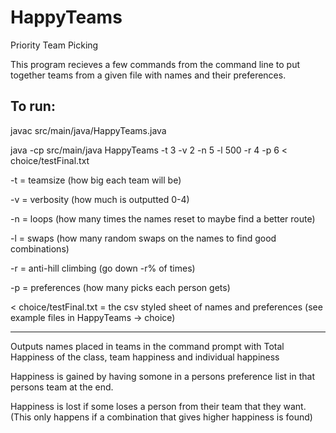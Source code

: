 # HappyTeams
Priority Team Picking

This program recieves a few commands from the command line to put together teams from a given file with names and their preferences.

To run:
----------
javac  src/main/java/HappyTeams.java 

java -cp src/main/java HappyTeams -t 3 -v 2 -n 5 -l 500 -r 4 -p 6 < choice/testFinal.txt

  -t = teamsize (how big each team will be)

  -v = verbosity (how much is outputted 0-4)

  -n = loops (how many times the names reset to maybe find a better route)

  -l = swaps (how many random swaps on the names to find good combinations)

  -r = anti-hill climbing (go down -r% of times)

  -p = preferences (how many picks each person gets)

  < choice/testFinal.txt = the csv styled sheet of names and preferences (see example files in HappyTeams -> choice)

----------------------------------------
Outputs names placed in teams in the command prompt with Total Happiness of the class, team happiness and individual happiness

Happiness is gained by having somone in a persons preference list in that persons team at the end.

Happiness is lost if some loses a person from their team that they want.
(This only happens if a combination that gives higher happiness is found)
